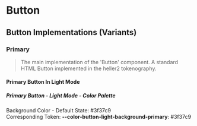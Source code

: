 # Button

## Button Implementations (Variants)

### Primary

> The main implementation of the 'Button' component. A standard HTML Button implemented in the heller2 tokenography.

#### Primary Button In Light Mode

##### Primary Button - Light Mode - Color Palette

Background Color - Default State: #3f37c9  
Corresponding Token: **--color-button-light-background-primary**: #3f37c9
